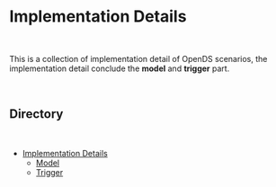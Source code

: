 # Implementation Details
<br>

This is a collection of implementation detail of OpenDS scenarios, the implementation detail conclude the **model** and **trigger** part.

<br>

## Directory
<br>

* [Implementation Details](https://github.com/unnc-idl-ucc//Document-OpenDS/tree/master/Implementation_Details)
   * [Model](https://github.com/unnc-idl-ucc//Document-OpenDS/tree/master/Implementation_Details/Model)
   * [Trigger](https://github.com/unnc-idl-ucc//Document-OpenDS/tree/master/Implementation_Details/Trigger)



<br>
